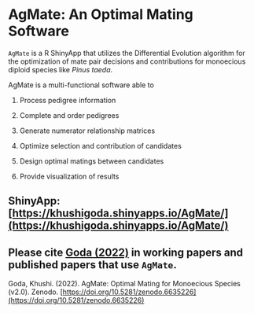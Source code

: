 # AgMate: An Optimal Mating Software

`AgMate` is a R ShinyApp that utilizes the Differential Evolution algorithm for the optimization of mate pair decisions and contributions for monoecious diploid species like _Pinus taeda_. 

AgMate is a multi-functional software able to 

1. Process pedigree information

2. Complete and order pedigrees

3. Generate numerator relationship matrices

4. Optimize selection and contribution of candidates

5. Design optimal matings between candidates

6. Provide visualization of results


## ShinyApp: [https://khushigoda.shinyapps.io/AgMate/](https://khushigoda.shinyapps.io/AgMate/)


## Please cite [Goda (2022)](https://doi.org/10.5281/zenodo.6635226) in working papers and published papers that use `AgMate`.

Goda, Khushi. (2022). AgMate: Optimal Mating for Monoecious Species (v2.0). Zenodo.
[https://doi.org/10.5281/zenodo.6635226](https://doi.org/10.5281/zenodo.6635226)

